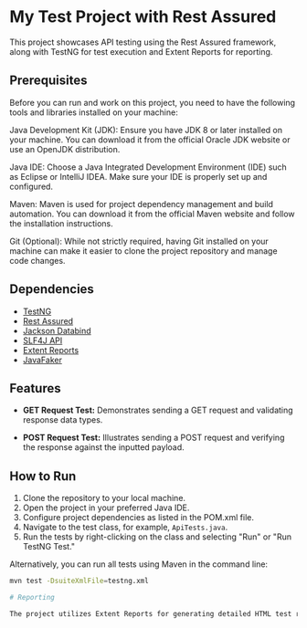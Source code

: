 # My Test Project with Rest Assured

This project showcases API testing using the Rest Assured framework, along with TestNG for test execution and Extent Reports for reporting.

## Prerequisites

Before you can run and work on this project, you need to have the following tools and libraries installed on your machine:

Java Development Kit (JDK): Ensure you have JDK 8 or later installed on your machine. You can download it from the official Oracle JDK website or use an OpenJDK distribution.

Java IDE: Choose a Java Integrated Development Environment (IDE) such as Eclipse or IntelliJ IDEA. Make sure your IDE is properly set up and configured.

Maven: Maven is used for project dependency management and build automation. You can download it from the official Maven website and follow the installation instructions.

Git (Optional): While not strictly required, having Git installed on your machine can make it easier to clone the project repository and manage code changes.

## Dependencies

- [TestNG](https://testng.org/)
- [Rest Assured](https://rest-assured.io/)
- [Jackson Databind](https://github.com/FasterXML/jackson-databind)
- [SLF4J API](https://www.slf4j.org/)
- [Extent Reports](http://extentreports.com/)
- [JavaFaker](https://github.com/DiUS/java-faker)

## Features

- **GET Request Test:** Demonstrates sending a GET request and validating response data types.

- **POST Request Test:** Illustrates sending a POST request and verifying the response against the inputted payload.

## How to Run

1. Clone the repository to your local machine.
2. Open the project in your preferred Java IDE.
3. Configure project dependencies as listed in the POM.xml file.
4. Navigate to the test class, for example, `ApiTests.java`.
5. Run the tests by right-clicking on the class and selecting "Run" or "Run TestNG Test."

Alternatively, you can run all tests using Maven in the command line:
```bash
mvn test -DsuiteXmlFile=testng.xml

# Reporting

The project utilizes Extent Reports for generating detailed HTML test reports. After running the tests, you can find the report in the `test-output` directory.
